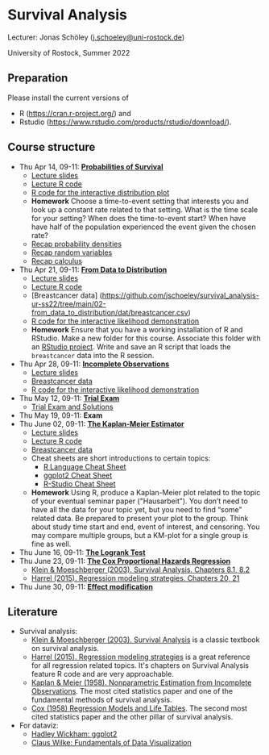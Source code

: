 # Survival Analysis

Lecturer: Jonas Schöley (j.schoeley@uni-rostock.de)

University of Rostock, Summer 2022

## Preparation

Please install the current versions of

- R (https://cran.r-project.org/) and
- Rstudio (https://www.rstudio.com/products/rstudio/download/).

## Course structure

- Thu Apr 14, 09-11: [**Probabilities of Survival**](https://github.com/jschoeley/survival_analysis-ur-ss22/tree/main/01-probabilities_of_survival)
  - [Lecture slides](https://github.com/jschoeley/survival_analysis-ur-ss22/blob/main/01-probabilities_of_survival/doc/01-probabilities_of_survival.pdf)
  - [Lecture R code](https://github.com/jschoeley/survival_analysis-ur-ss22/tree/main/01-probabilities_of_survival/src/labwork.R)
  - [R code for the interactive distribution plot](https://github.com/jschoeley/survival_analysis-ur-ss22/tree/main/01-probabilities_of_survival/src/interactive_exponential_distribution.R)
  - **Homework** Choose a time-to-event setting that interests you and look up a constant rate related to that setting. What is the time scale for your setting? When does the time-to-event start? When have have half of the population experienced the event given the chosen rate?
  - [Recap probability densities](https://youtu.be/hDjcxi9p0ak)
  - [Recap random variables](https://youtu.be/3v9w79NhsfI)
  - [Recap calculus](https://youtu.be/WUvTyaaNkzM)
- Thu Apr 21, 09-11: [**From Data to Distribution**](https://github.com/jschoeley/survival_analysis-ur-ss22/tree/main/02-from_data_to_distribution)
  - [Lecture slides](https://github.com/jschoeley/survival_analysis-ur-ss22/blob/main/02-from_data_to_distribution/doc/02-from_data_to_distribution.pdf)
  - [Lecture R code](https://github.com/jschoeley/survival_analysis-ur-ss22/tree/main/02-from_data_to_distribution/src/labwork.R)
  - [Breastcancer data]
    (https://github.com/jschoeley/survival_analysis-ur-ss22/tree/main/02-from_data_to_distribution/dat/breastcancer.csv)
  - [R code for the interactive likelihood demonstration](https://github.com/jschoeley/survival_analysis-ur-ss22/tree/main/02-from_data_to_distribution/src/interactive_likelihood_demonstration.R)
  - **Homework** Ensure that you have a working installation of R and RStudio. Make a new folder for this course. Associate this folder with an [RStudio project](https://support.rstudio.com/hc/en-us/articles/200526207-Using-RStudio-Projects). Write and save an R script that loads the `breastcancer` data into the R session.
- Thu Apr 28, 09-11: [**Incomplete Observations**](https://github.com/jschoeley/survival_analysis-ur-ss22/tree/main/02-from_data_to_distribution)
  - [Lecture slides](https://github.com/jschoeley/survival_analysis-ur-ss22/blob/main/03-incomplete_observations/doc/03-incomplete_observations.pdf)
  - [Breastcancer data](https://github.com/jschoeley/survival_analysis-ur-ss22/tree/main/02-from_data_to_distribution/dat/breastcancer.csv)
  - [R code for the interactive likelihood demonstration](https://github.com/jschoeley/survival_analysis-ur-ss22/tree/main/02-from_data_to_distribution/src/interactive_likelihood_demonstration.R)
- Thu May 12, 09-11: [**Trial Exam**](https://github.com/jschoeley/survival_analysis-ur-ss22/tree/main/04-trial_exam)
  - [Trial Exam and Solutions](https://github.com/jschoeley/survival_analysis-ur-ss22/blob/main/04-trial_exam/trial_exam.pdf)
- Thu May 19, 09-11: **Exam**
- Thu June 02, 09-11: [**The Kaplan-Meier Estimator**](https://github.com/jschoeley/survival_analysis-ur-ss22/tree/main/06-the_kaplan_meier_estimator)
  - [Lecture slides](https://github.com/jschoeley/survival_analysis-ur-ss22/blob/main/06-the_kaplan_meier_estimator/doc/06-the_kaplan_meier_estimator.pdf)
  - [Lecture R code](https://github.com/jschoeley/survival_analysis-ur-ss22/blob/main/06-the_kaplan_meier_estimator/src/06-the_kaplan_meier_estimator.R)
  - [Breastcancer data](https://github.com/jschoeley/survival_analysis-ur-ss22/tree/main/06-the_kaplan_meier_estimator/dat/breastcancer.csv)
  - Cheat sheets are short introductions to certain topics:
    - [R Language Cheat Sheet](https://github.com/jschoeley/survival_analysis-ur-ss22/blob/main/06-the_kaplan_meier_estimator/doc/r_cheat_sheet.pdf)
    - [ggplot2 Cheat Sheet](https://github.com/jschoeley/survival_analysis-ur-ss22/blob/main/06-the_kaplan_meier_estimator/doc/ggplot_cheat_sheet.pdf)
    - [R-Studio Cheat Sheet](https://github.com/jschoeley/survival_analysis-ur-ss22/blob/main/06-the_kaplan_meier_estimator/doc/rstudio_cheat_sheet.pdf)
  - **Homework** Using R, produce a Kaplan-Meier plot related to the topic of your eventual seminar paper ("Hausarbeit"). You don’t need to have all the data for your topic yet, but you need to find “some” related data. Be prepared to present your plot to the group. Think about study time start and end, event of interest, and censoring. You may compare multiple groups, but a KM-plot for a single group is fine as well.
- Thu June 16, 09-11: [**The Logrank Test**](https://github.com/jschoeley/survival_analysis-ur-ss22/tree/main/07-the_logrank_test)
- Thu June 23, 09-11: [**The Cox Proportional Hazards Regression**](https://github.com/jschoeley/survival_analysis-ur-ss22/tree/main/08-the_cox_proportional_hazards_regression)
  - [Klein & Moeschberger (2003). Survival Analysis. Chapters 8.1, 8.2](https://link.springer.com/book/10.1007/b97377)
  - [Harrel (2015). Regression modeling strategies. Chapters 20, 21](https://link.springer.com/book/10.1007/978-3-319-19425-7)
- Thu June 30, 09-11: [**Effect modification**](https://github.com/jschoeley/survival_analysis-ur-ss22/tree/main/09-effect_modification)

## Literature

- Survival analysis:
  - [Klein & Moeschberger (2003). Survival Analysis](https://link.springer.com/book/10.1007/b97377) is a classic textbook on survival analysis.
  - [Harrel (2015). Regression modeling strategies](https://link.springer.com/book/10.1007/978-3-319-19425-7) is a great reference for all regression related topics. It's chapters on Survival Analysis feature R code and are very approachable.
  - [Kaplan & Meier (1958). Nonparametric Estimation from Incomplete Observations](https://doi.org/10.2307/2281868). The most cited statistics paper and one of the fundamental methods of survival analysis.
  - [Cox (1958) Regression Models and Life Tables](https://www.jstor.org/stable/2985181?seq=1). The second most cited statistics paper and the other pillar of survival analysis.
- For dataviz:
  - [Hadley Wickham: ggplot2](https://ggplot2-book.org/index.html)
  - [Claus Wilke: Fundamentals of Data Visualization](https://clauswilke.com/dataviz/)
